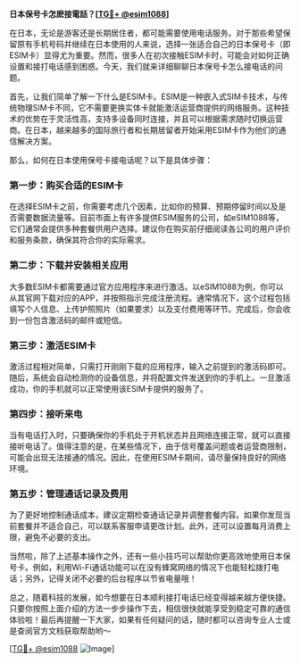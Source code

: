 **日本保号卡怎麽接電話？[[TG💪+ @esim1088](https://t.me/s/esim1088)]**

在日本，无论是游客还是长期居住者，都可能需要使用电话服务。对于那些希望保留原有手机号码并继续在日本使用的人来说，选择一张适合自己的日本保号卡（即ESIM卡）显得尤为重要。然而，很多人在初次接触ESIM卡时，可能会对如何正确设置和接打电话感到困惑。今天，我们就来详细聊聊日本保号卡怎么接电话的问题。

首先，让我们简单了解一下什么是ESIM卡。ESIM是一种嵌入式SIM卡技术，与传统物理SIM卡不同，它不需要更换实体卡就能激活运营商提供的网络服务。这种技术的优势在于灵活性高，支持多设备同时连接，并且可以根据需求随时切换运营商。在日本，越来越多的国际旅行者和长期居留者开始采用ESIM卡作为他们的通信解决方案。

那么，如何在日本使用保号卡接电话呢？以下是具体步骤：

### 第一步：购买合适的ESIM卡

在选择ESIM卡之前，你需要考虑几个因素，比如你的预算、预期停留时间以及是否需要数据流量等。目前市面上有许多提供ESIM服务的公司，如eSIM1088等，它们通常会提供多种套餐供用户选择。建议你在购买前仔细阅读各公司的用户评价和服务条款，确保其符合你的实际需求。

### 第二步：下载并安装相关应用

大多数ESIM卡都需要通过官方应用程序来进行激活。以eSIM1088为例，你可以从其官网下载对应的APP，并按照指示完成注册流程。通常情况下，这个过程包括填写个人信息、上传护照照片（如果要求）以及支付费用等环节。完成后，你会收到一份包含激活码的邮件或短信。

### 第三步：激活ESIM卡

激活过程相对简单，只需打开刚刚下载的应用程序，输入之前提到的激活码即可。随后，系统会自动检测你的设备信息，并将配置文件发送到你的手机上。一旦激活成功，你的手机就可以正常使用该ESIM卡提供的服务了。

### 第四步：接听来电

当有电话打入时，只要确保你的手机处于开机状态并且网络连接正常，就可以直接接听电话了。值得注意的是，在某些情况下，由于信号覆盖问题或者运营商限制，可能会出现无法接通的情况。因此，在使用ESIM卡期间，请尽量保持良好的网络环境。

### 第五步：管理通话记录及费用

为了更好地控制通话成本，建议定期检查通话记录并调整套餐内容。如果你发现当前套餐并不适合自己，可以联系客服申请更改计划。此外，还可以设置每月消费上限，避免不必要的支出。

当然啦，除了上述基本操作之外，还有一些小技巧可以帮助你更高效地使用日本保号卡。例如，利用Wi-Fi通话功能可以在没有蜂窝网络的情况下也能轻松拨打电话；另外，记得关闭不必要的后台程序以节省电量哦！

总之，随着科技的发展，如今想要在日本顺利接打电话已经变得越来越方便快捷。只要你按照上面介绍的方法一步步操作下去，相信很快就能享受到稳定可靠的通信体验啦！最后再提醒一下大家，如果有任何疑问的话，随时都可以咨询专业人士或是查阅官方文档获取帮助哟～ 

[[TG💪+ @esim1088](https://t.me/s/esim1088) ![Image](https://i.postimg.cc/4NQfJmqS/Snipaste-2025-05-13-00-14-12.png)]